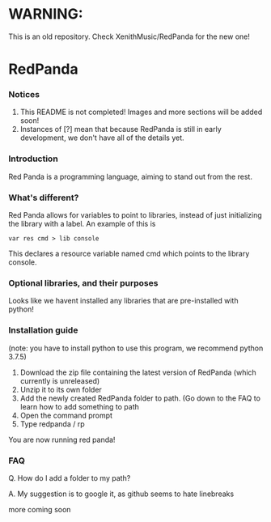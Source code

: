 # WARNING:

This is an old repository. Check XenithMusic/RedPanda for the new one!

# RedPanda

### Notices

1. This README is not completed! Images and more sections will be added soon!
2. Instances of [?] mean that because RedPanda is still in early development, we don't have all of the details yet.

### Introduction

Red Panda is a programming language, aiming to stand out from the rest.

### What's different?

Red Panda allows for variables to point to libraries, instead of just initializing the library with a label.
An example of this is
```redpanda
var res cmd > lib console
```
This declares a resource variable named cmd which points to the library console.

### Optional libraries, and their purposes

Looks like we havent installed any libraries that are pre-installed with python!

### Installation guide

(note: you have to install python to use this program, we recommend python 3.7.5)

1. Download the zip file containing the latest version of RedPanda (which currently is unreleased)
2. Unzip it to its own folder
3. Add the newly created RedPanda folder to path. (Go down to the FAQ to learn how to add something to path
4. Open the command prompt
5. Type redpanda / rp

You are now running red panda!

### FAQ

Q. How do I add a folder to my path?

A. My suggestion is to google it, as github seems to hate linebreaks

more coming soon
